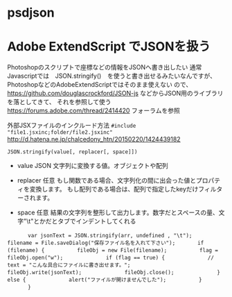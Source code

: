 # psdjson
# Adobe ExtendScript でJSONを扱う

Photoshopのスクリプトで座標などの情報をJSONへ書き出したい
通常Javascriptでは　JSON.stringify()　を使うと書き出せるみたいなんですが、
PhotoshopなどのAdobeExtendScriptではそのまま使えない
ので、
https://github.com/douglascrockford/JSON-js
などからJSON用のライブラリを落としてきて、
それを参照して使う
https://forums.adobe.com/thread/2414420
フォーラムを参照

外部JSXファイルのインクルード方法
`#include "file1.jsxinc;folder/file2.jsxinc"`
http://d.hatena.ne.jp/chalcedony_htn/20150220/1424439182

`JSON.stringify(value[, replacer[, space]])`

* value
JSON 文字列に変換する値。オブジェクトや配列

* replacer 任意
もし関数である場合、文字列化の間に出会った値とプロパティを変換します。
もし配列である場合は、配列で指定したkeyだけフィルターされます。

* space 任意
結果の文字列を整形して出力します。数字だとスペースの量、文字"\t"とかだとタブでインデントしてくれる

`　　　　var jsonText = JSON.stringify(arr, undefined , "\t");`
`　　　　filename = File.saveDialog("保存ファイル名を入れて下さい");`
`　　　　if (filename) {`
`　　　　　　fileObj = new File(filename);`
`　　　　　　flag = fileObj.open("w");`
`　　　　　　　　if (flag == true) {`
`　　　　　　　　// text = "こんな具合にファイルに書き出せます。";`
`　　　　　　　　fileObj.write(jsonText);`
`　　　　　　　　fileObj.close();`
`　　　　　　　　} else {`
`　　　　　　　　alert("ファイルが開けませんでした");`
`　　　　　　}`
`　　　　}`
